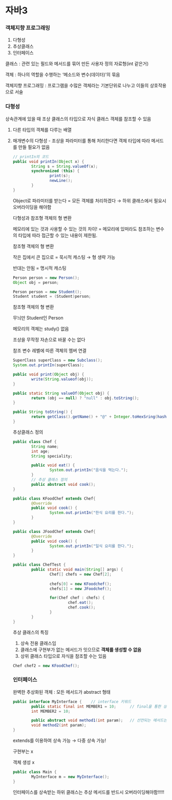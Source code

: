 # 자바3

### 객체지향 프로그래밍

1. 다형성
2. 추상클래스
3. 인터페이스

클래스 : 관련 있는 필드와 메서드를 묶어 만든 사용자 정의 자료형(int 같은거)

객체 : 하나의 역할을 수행하는 ‘메소드와 변수(데이터)’의 묶음

객체지향 프로그래밍 : 프로그램을 수많은 객체라는 기본단위로 나누고 이들의 상호작용으로 서술

### 다형성

상속관계에 있을 때 조상 클래스의 타입으로 자식 클래스 객체를 참조할 수 있음

1. 다른 타입의 객체를 다루는 배열
2. 매개변수의 다형성 - 조상을 파라미터를 통해 처리한다면 객체 타입에 따라 메서드를 만들 필요가 없음
    
    ```java
    // printIn의 코드
    public void printIn(Object x) {
    		String s = String.valueOf(x);
    		synchronized (this) {
    				print(s);
    				newLine();
    		}
    }
    ```
    
    Object로 파라미터를 받는다 = 모든 객체를 처리하겠다 → 하위 클래스에서 필요시 오버라이딩을 해야함
    
    다형성과 참조형 객체의 형 변환
    
    메모리에 있는 것과 사용할 수 있는 것의 차이! = 메모리에 있떠라도 참조하는 변수의 타입에 따라 접근할 수 있는 내용이 제한됨.
    
    참조형 객체의 형 변환
    
    작은 집에서 큰 집으로 = 묵시적 캐스팅 → 형 생략 가능
    
    반대는 안됨 = 명시적 캐스팅
    
    ```java
    Person person = new Person();
    Object obj = person;
    
    Person person = new Student();
    Student student = (Student)person;
    ```
    
    참조형 객체의 형 변환
    
    무늬만 Student인 Person
    
    메모리의 객체는 study() 없음
    
    조상을 무작정 자손으로 바꿀 수는 없다
    
    참조 변수 레벨에 따른 객체의 멤버 연결
    
    ```java
    SuperClass superClass = new Subclass();
    System.out.printIn(superClass);
    
    public void print(Object obj) {
    		write(String.valueof(obj));
    }
    
    public static String valueOf(Object obj) {
    		return (obj == null) ? "null" : obj.toString();
    }
    
    public String toString() {
    		return getClass().getName() + "@" + Integer.toHexSring(hashCode());
    }
    ```
    
    추상클래스 정의
    
    ```java
    public class Chef {
    		String name;
    		int age;
    		String speciality;
    
    		public void eat() {
    				System.out.printIn("음식을 먹는다.");
    		}
    		// 추상 클래스 정의
    		public abstract void cook();
    }
    
    public class KFoodChef extends Chef{
    		@Override
    		public void cook() {
    				System.out.printIn("한식 요리를 한다.");
    		}
    }
    
    public class JFoodChef extends Chef{
    		@Override
    		public void cook() {
    				System.out.printIn("일식 요리를 한다.");
    		}
    }
    
    public class ChefTest {
    		public static void main(String[] args) {
    				Chef[] chefs = new Chef[2];
    				
    				chefs[0] = new KFoodchef();
    				chefs[1] = new JFoodchef();
    
    				for(Chef chef : chefs) {
    						chef.eat();
    						chef.cook();
    				}
    		}
    }
    ```
    
    추상 클래스의 특징
    
    1. 상속 전용 클래스임
    2. 클래스에 구현부가 없는 메서드가 잇으므로 **객체를 생성할 수 없음**
    3. 상위 클래스 타입으로 자식을 참조할 수는 있음
    
    ```java
    Chef chef2 = new KFoodChef();
    ```
    
    ### 인터페이스
    
    완벽한 추상화된 객체 : 모든 메서드가 abstract 형태
    
    ```java
    public interface MyInterface {    // interface 키워드
    		public static final int MEMBER1 = 10;      // final을 통한 상수
    		int MEMBER2 = 10;
    
    		public abstract void method1(int param);   // 선언되는 메서드는 모두 추상
    		void method2(int param);
    }
    ```
    
    extends를 이용하여 상속 가능 → 다중 상속 가능!
    
    구현부는  x
    
    객체 생성 x
    
    ```java
    public class Main {
    		MyInterface m = new MyInterface();
    }
    ```
    
    인터페이스를 상속받는  하위 클래스는 추상 메서드를 반드시 오버라이딩해야함!!!!!